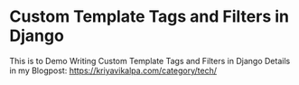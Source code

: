 # Custom Template Tags and Filters in Django

This is to Demo Writing Custom Template Tags and Filters in Django
Details in my Blogpost:
https://kriyavikalpa.com/category/tech/